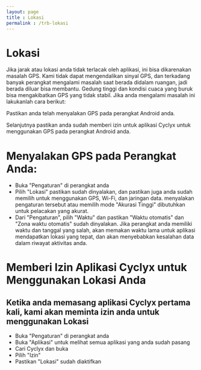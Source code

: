 ```yaml
---
layout: page
title : Lokasi
permalink : /trb-lokasi
---
```

# Lokasi
Jika jarak atau lokasi anda tidak terlacak oleh aplikasi, ini bisa dikarenakan masalah GPS. Kami tidak dapat mengendalikan sinyal GPS, dan terkadang banyak perangkat mengalami masalah saat berada didalam ruangan, jadi berada diluar bisa membantu. Gedung tinggi dan kondisi cuaca yang buruk bisa mengakibatkan GPS yang tidak stabil. Jika anda mengalami masalah ini lakukanlah cara berikut:

Pastikan anda telah menyalakan GPS pada perangkat Android anda.

Selanjutnya pastikan anda sudah memberi izin untuk aplikasi Cyclyx untuk menggunakan GPS pada perangkat Android anda.

# Menyalakan GPS pada Perangkat Anda:
* Buka "Pengaturan" di perangkat anda
* Pilih "Lokasi" pastikan sudah dinyalakan, dan pastikan juga anda sudah memilih untuk menggunakan GPS, Wi-Fi, dan jaringan data. menyalakan pengaturan tersebut atau memilih mode "Akurasi Tinggi" dibutuhkan untuk pelacakan yang akurat.
* Dari "Pengaturan", pilih "Waktu" dan pastikan "Waktu otomatis" dan "Zona waktu otomatis" sudah dinyalakan. Jika perangkat anda memiliki waktu dan tanggal yang salah, akan memakan waktu lama untuk aplikasi mendapatkan lokasi yang tepat, dan akan menyebabkan kesalahan data dalam riwayat aktivitas anda.

# Memberi Izin Aplikasi Cyclyx untuk Menggunakan Lokasi Anda
## Ketika anda memasang aplikasi Cyclyx pertama kali, kami akan meminta izin anda untuk menggunakan Lokasi
* Buka "Pengaturan" di perangkat anda
* Buka "Aplikasi" untuk melihat semua aplikasi yang anda sudah pasang
* Cari Cyclyx dan buka
* Pilih "Izin"
* Pastikan "Lokasi" sudah diaktifkan